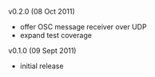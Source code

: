 
v0.2.0 (08 Oct 2011)

* offer OSC message receiver over UDP
* expand test coverage

v0.1.0 (09 Sept 2011)

* initial release

